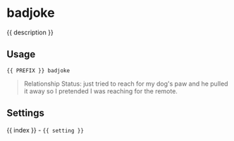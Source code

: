 # badjoke

<script setup>
import { PREFIX } from "../../helpers/constants.js"
import { settings as s } from "../../settings/badjoke.js"
const { description, ...settings } = s
</script>

{{ description }}

## Usage

`{{ PREFIX }} badjoke`

> Relationship Status: just tried to reach for my dog's paw and he pulled it away so I pretended I was reaching for the remote.

## Settings
<div v-for="(setting, index) in settings">
{{ index }} - <code>{{ setting }}</code>
</div>
